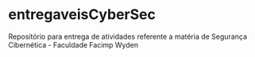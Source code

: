 # entregaveisCyberSec
Repositório para entrega de atividades referente a matéria de Segurança Cibernética - Faculdade Facimp Wyden
